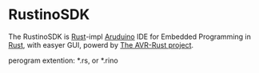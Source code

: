 # RustinoSDK

The RustinoSDK is [Rust](https://www.rust-lang.org/)-impl [Aruduino](https://www.arduino.cc/) IDE for Embedded Programming in [Rust](https://www.rust-lang.org/), with easyer GUI, powerd by [The AVR-Rust project](https://github.com/avr-rust).

perogram extention: \*.rs, or \*.rino

